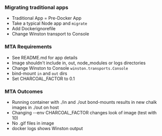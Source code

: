 ### Migrating traditional apps

* Traditional App = Pre-Docker App
* Take a typical Node app and `migrate`
* Add Dockerignorefile
* Change Winston transport to Console

### MTA Requirements

* See README.md for app details
* Image shouldn't include in, out, node_modules or logs directories
* Change Winston to Console `winston.transports.Console`
* bind-mount `in` and `out` dirs
* Set CHARCOAL_FACTOR to 0.1

### MTA Outcomes
* Running container with ./in and ./out bond-mounts results in new chalk images in ./out on host
* Changing --env CHARCOAL_FACTOR changes look of image (test with 10)
* No .gif files in image
* docker logs shows Winston output
